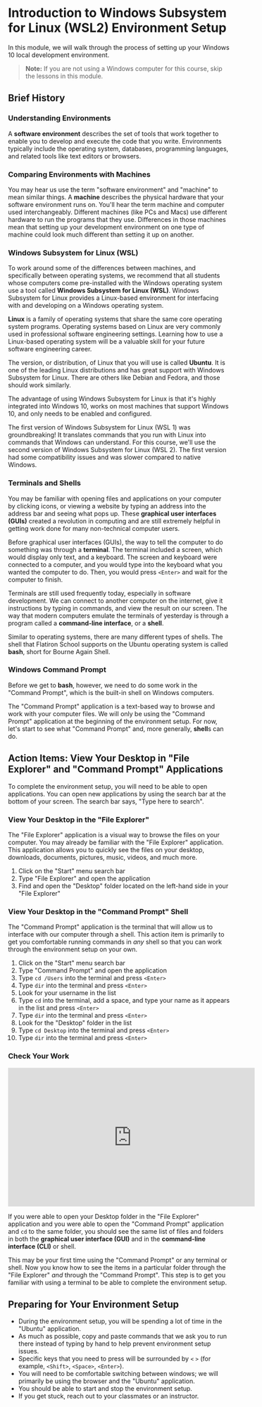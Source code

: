 # Introduction to Windows Subsystem for Linux (WSL2) Environment Setup

In this module, we will walk through the process of setting up your Windows 10
local development environment.

> **Note:** If you are not using a Windows computer for this course, skip the
> lessons in this module.

## Brief History

### Understanding Environments

A **software environment** describes the set of tools that work together to
enable you to develop and execute the code that you write. Environments
typically include the operating system, databases, programming languages, and
related tools like text editors or browsers.

### Comparing Environments with Machines

You may hear us use the term "software environment" and "machine" to mean
similar things. A **machine** describes the physical hardware that your software
environment runs on. You'll hear the term machine and computer used
interchangeably. Different machines (like PCs and Macs) use different hardware
to run the programs that they use. Differences in those machines mean that
setting up your development environment on one type of machine could look much
different than setting it up on another.

### Windows Subsystem for Linux (WSL)

To work around some of the differences between machines, and specifically
between operating systems, we recommend that all students whose computers come
pre-installed with the Windows operating system use a tool called **Windows
Subsystem for Linux (WSL)**. Windows Subsystem for Linux provides a Linux-based
environment for interfacing with and developing on a Windows operating system.

**Linux** is a family of operating systems that share the same core operating
system programs. Operating systems based on Linux are very commonly used in
professional software engineering settings. Learning how to use a Linux-based
operating system will be a valuable skill for your future software engineering
career.

The version, or distribution, of Linux that you will use is called **Ubuntu**.
It is one of the leading Linux distributions and has great support with Windows
Subsystem for Linux. There are others like Debian and Fedora, and those should
work similarly.

The advantage of using Windows Subsystem for Linux is that it's highly
integrated into Windows 10, works on most machines that support Windows 10, and
only needs to be enabled and configured.

The first version of Windows Subsystem for Linux (WSL 1) was groundbreaking! It
translates commands that you run with Linux into commands that Windows can
understand. For this course, we'll use the second version of Windows Subsystem
for Linux (WSL 2). The first version had some compatibility issues and was
slower compared to native Windows.

### Terminals and Shells

You may be familiar with opening files and applications on your computer by
clicking icons, or viewing a website by typing an address into the address bar
and seeing what pops up. These **graphical user interfaces (GUIs)** created a
revolution in computing and are still extremely helpful in getting work done for
many non-technical computer users.

Before graphical user interfaces (GUIs), the way to tell the computer to do
something was through a **terminal**. The terminal included a screen, which
would display only text, and a keyboard. The screen and keyboard were connected
to a computer, and you would type into the keyboard what you wanted the computer
to do. Then, you would press `<Enter>` and wait for the computer to finish.

Terminals are still used frequently today, especially in software development.
We can connect to another computer on the internet, give it instructions by
typing in commands, and view the result on our screen. The way that modern
computers emulate the terminals of yesterday is through a program called a
**command-line interface**, or a **shell**.

Similar to operating systems, there are many different types of shells. The
shell that Flatiron School supports on the Ubuntu operating system is called
**bash**, short for Bourne Again Shell.

### Windows Command Prompt

Before we get to **bash**, however, we need to do some work in the "Command
Prompt", which is the built-in shell on Windows computers.

The "Command Prompt" application is a text-based way to browse and work with
your computer files. We will only be using the "Command Prompt" application
at the beginning of the environment setup. For now, let's start to see what
"Command Prompt" and, more generally, **shell**s can do.

## Action Items: View Your Desktop in "File Explorer" and "Command Prompt" Applications

To complete the environment setup, you will need to be able to open
applications. You can open new applications by using the search bar at the
bottom of your screen. The search bar says, "Type here to search".

### View Your Desktop in the "File Explorer"

The "File Explorer" application is a visual way to browse the files on your
computer. You may already be familiar with the "File Explorer" application. This
application allows you to quickly see the files on your desktop, downloads,
documents, pictures, music, videos, and much more.

1. Click on the "Start" menu search bar
2. Type "File Explorer" and open the application
3. Find and open the "Desktop" folder located on the left-hand side in your
   "File Explorer"

### View Your Desktop in the "Command Prompt" Shell

The "Command Prompt" application is the terminal that will allow us to interface
with our computer through a shell. This action item is primarily to get you
comfortable running commands in _any_ shell so that you can work through the
environment setup on your own.

1. Click on the "Start" menu search bar
2. Type "Command Prompt" and open the application
3. Type `cd /Users` into the terminal and press `<Enter>`
4. Type `dir` into the terminal and press `<Enter>`
5. Look for your username in the list
6. Type `cd` into the terminal, add a space, and type your name as it appears in
   the list and press `<Enter>`
7. Type `dir` into the terminal and press `<Enter>`
8. Look for the "Desktop" folder in the list
9. Type `cd Desktop` into the terminal and press `<Enter>`
10. Type `dir` into the terminal and press `<Enter>`

### Check Your Work

<iframe width="560" height="315" src="https://www.youtube.com/embed/gLtUXeP2T50" frameborder="0" allow="accelerometer; autoplay; clipboard-write; encrypted-media; gyroscope; picture-in-picture" allowfullscreen></iframe>

If you were able to open your Desktop folder in the "File Explorer" application
and you were able to open the "Command Prompt" application and `cd` to the same
folder, you should see the same list of files and folders in both the
**graphical user interface (GUI)** and in the **command-line interface (CLI)**
or shell.

This may be your first time using the "Command Prompt" or any terminal or shell.
Now you know how to see the items in a particular folder through the "File Explorer"
_and_ through the "Command Prompt". This step is to get you familiar with using
a terminal to be able to complete the environment setup.

## Preparing for Your Environment Setup

- During the environment setup, you will be spending a lot of time in the
  "Ubuntu" application.
- As much as possible, copy and paste commands that we ask you to run there
  instead of typing by hand to help prevent environment setup issues.
- Specific keys that you need to press will be surrounded by `<` `>` (for
  example, `<Shift>`, `<Space>`, `<Enter>`).
- You will need to be comfortable switching between windows; we will primarily
  be using the browser and the "Ubuntu" application.
- You should be able to start and stop the environment setup.
- If you get stuck, reach out to your classmates or an instructor.
